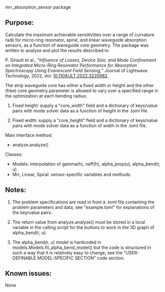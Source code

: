 mrr_absorption_sensor package

## Purpose:
Calculate the maximum achievable sensitivities over a range of curvature radii
for micro-ring resonator, spiral, and linear waveguide absorption sensors, as a function
of waveguide core geometry. The package was written to analyse and plot the results
described in:

P. Girault et al., "*Influence of Losses, Device Size, and Mode Confinement on
Integrated Micro-Ring Resonator Performance for Absorption Spectroscopy Using
Evanescent Field Sensing,*" Journal of Lightwave Technology, 2022,
doi: [10.1109/JLT.2022.3220982](https://doi.org/10.1109/JLT.2022.3220982).

The strip waveguide core has either a fixed width or height and the other (free) core
geometry parameter is allowed to vary over a specified range in the optimization
at each bending radius:

1. Fixed height: supply a "core_width" field and a dictionary of keys/value pairs
   with mode solver data as a function of height in the .toml file.

2. Fixed width:  supply a "core_height" field and a dictionary of keys/value pairs
   with mode solver data as a function of width in the .toml file.

Main interface method:
- analyze.analyze()

Classes:
- Models: interpolation of gamma(h), neff(h), alpha_prop(u), alpha_bend(r, u)
- Mrr, Linear, Spiral: sensor-specific variables and methods

## Notes:

1. The problem specifications are read in from a .toml file containing the problem
   parameters and data, see "example.toml" for explanations of the key/value pairs.

2. The return value from analyze.analyze() must be stored in a local variable in the
   calling script for the buttons to work in the 3D graph of alpha_bend(r, u).

3. The alpha_bend(r, u) model is hardcoded in models.Models.fit_alpha_bend_model()
   but the code is structured in such a way that it is relatively easy to change, see
   the "USER-DEFINABLE MODEL-SPECIFIC SECTION" code section.

## Known issues:

None
